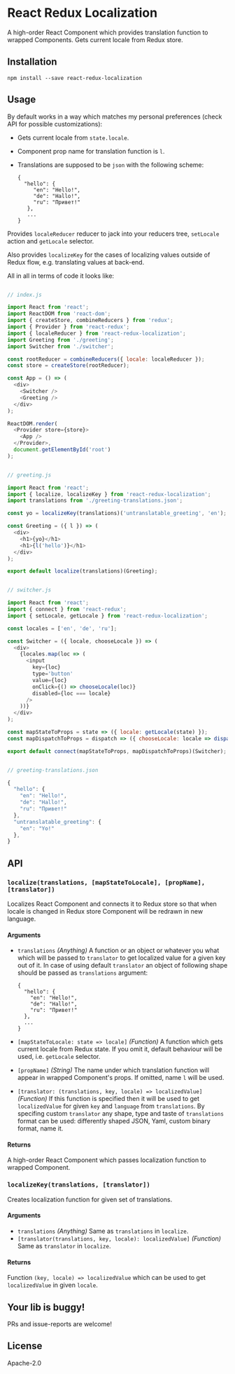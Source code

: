 React Redux Localization
==============================

A high-order React Component which provides translation function to wrapped Components. Gets current locale from Redux store. 

## Installation

```
npm install --save react-redux-localization
```

## Usage

By default works in a way which matches my personal preferences (check API for possible customizations): 
 * Gets current locale from `state.locale`. 
 * Component prop name for translation function is `l`.
 * Translations are supposed to be `json` with the following scheme:

    ```
    { 
      "hello": {
         "en": "Hello!",
         "de": "Hallo!",
         "ru": "Привет!"
       },
       ...
    }
    ```

Provides `localeReducer` reducer to jack into your reducers tree, `setLocale` action and `getLocale` selector.

Also provides `localizeKey` for the cases of localizing values outside of Redux flow, e.g. translating values at back-end. 

All in all in terms of code it looks like:

```javascript

// index.js

import React from 'react';
import ReactDOM from 'react-dom';
import { createStore, combineReducers } from 'redux';
import { Provider } from 'react-redux';
import { localeReducer } from 'react-redux-localization';
import Greeting from './greeting';
import Switcher from './switcher';

const rootReducer = combineReducers({ locale: localeReducer });
const store = createStore(rootReducer);

const App = () => (
  <div>
    <Switcher />
    <Greeting />
  </div>
);

ReactDOM.render(
  <Provider store={store}>
    <App />
  </Provider>,
  document.getElementById('root')
);


// greeting.js

import React from 'react';
import { localize, localizeKey } from 'react-redux-localization';
import translations from './greeting-translations.json';

const yo = localizeKey(translations)('untranslatable_greeting', 'en');

const Greeting = ({ l }) => (
  <div>
    <h1>{yo}</h1>
    <h1>{l('hello')}</h1>
  </div>
);

export default localize(translations)(Greeting);


// switcher.js

import React from 'react';
import { connect } from 'react-redux';
import { setLocale, getLocale } from 'react-redux-localization';

const locales = ['en', 'de', 'ru'];

const Switcher = ({ locale, chooseLocale }) => (
  <div>
    {locales.map(loc => (
      <input
        key={loc}
        type='button'
        value={loc}
        onClick={() => chooseLocale(loc)}
        disabled={loc === locale}
      />
    ))}
  </div>
);

const mapStateToProps = state => ({ locale: getLocale(state) });
const mapDispatchToProps = dispatch => ({ chooseLocale: locale => dispatch(setLocale(locale)) });

export default connect(mapStateToProps, mapDispatchToProps)(Switcher);


// greeting-translations.json

{
  "hello": {
    "en": "Hello!",
    "de": "Hallo!",
    "ru": "Привет!"
  },
  "untranslatable_greeting": {
    "en": "Yo!"
  },
}
```

## API

### `localize(translations, [mapStateToLocale], [propName], [translator])`

Localizes React Component and connects it to Redux store so that when locale is changed in Redux store Component will be redrawn in new language.

#### Arguments

 * `translations` *(Anything)* A function or an object or whatever you what which will be passed to `translator` to get localized value for a given key out of it. In case of using default `translator` an object of following shape should be passed as `translations` argument:

    ```
    {
      "hello": {
        "en": "Hello!",
        "de": "Hallo!",
        "ru": "Привет!"
      },
      ...
    }
    ```
 * `[mapStateToLocale: state => locale]` *(Function)* A function which gets current locale from Redux state. If you omit it, default behaviour will be used, i.e. `getLocale` selector.
 * `[propName]` *(String)* The name under which translation function will appear in wrapped Component's props. If omitted, name `l` will be used.
 * `[translator: (translations, key, locale) => localizedValue]` *(Function)* If this function is specified then it will be used to get `localizedValue` for given `key` and `language` from `translations`. By specifing custom `translator` any shape, type and taste of `translations` format can be used: differently shaped JSON, Yaml, custom binary format, name it.

#### Returns

A high-order React Component which passes localization function to wrapped Component.


### `localizeKey(translations, [translator])`

Creates localization function for given set of translations.

#### Arguments

 * `translations` *(Anything)* Same as `translations` in `localize`.
 * `[translator(translations, key, locale): localizedValue]` *(Function)* Same as `translator` in `localize`.

#### Returns

Function `(key, locale) => localizedValue` which can be used to get `localizedValue` in given `locale`.

## Your lib is buggy!

PRs and issue-reports are welcome!

## License

Apache-2.0

